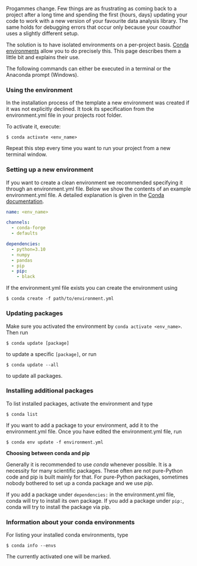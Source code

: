 Progammes change. Few things are as frustrating as coming back to a project after a long
time and spending the first {hours, days} updating your code to work with a new version
of your favourite data analysis library. The same holds for debugging errors that occur
only because your coauthor uses a slightly different setup.

The solution is to have isolated environments on a per-project basis.
[Conda environments](https://docs.conda.io/projects/conda/en/latest/user-guide/tasks/manage-environments.html)
allow you to do precisely this. This page describes them a little bit and explains their
use.

The following commands can either be executed in a terminal or the Anaconda prompt
(Windows).

### Using the environment

In the installation process of the template a new environment was created if it was not
explicitly declined. It took its specification from the environment.yml file in your
projects root folder.

To activate it, execute:

```console
$ conda activate <env_name>
```

Repeat this step every time you want to run your project from a new terminal window.

### Setting up a new environment

If you want to create a clean environment we recommended specifying it through an
environment.yml file. Below we show the contents of an example environment.yml file. A
detailed explanation is given in the
[Conda documentation](https://conda.io/projects/conda/en/latest/user-guide/tasks/manage-environments.html#create-env-file-manually).

```yaml
name: <env_name>

channels:
  - conda-forge
  - defaults

dependencies:
  - python=3.10
  - numpy
  - pandas
  - pip
  - pip:
    - black
```

If the environment.yml file exists you can create the environment using

```console
$ conda create -f path/to/environment.yml
```

### Updating packages

Make sure you activated the environment by `conda activate <env_name>`. Then run

```console
$ conda update [package]
```

to update a specific `[package]`, or run

```console
$ conda update --all
```

to update all packages.

### Installing additional packages

To list installed packages, activate the environment and type

```console
$ conda list
```

If you want to add a package to your environment, add it to the environment.yml file.
Once you have edited the environment.yml file, run

```console
$ conda env update -f environment.yml
```

**Choosing between conda and pip**

Generally it is recommended to use *conda* whenever possible. It is a necessity for many
scientific packages. These often are not pure-Python code and pip is built mainly for
that. For pure-Python packages, sometimes nobody bothered to set up a conda package and
we use *pip*.

If you add a package under `dependencies:` in the environment.yml file, conda will try
to install its own package. If you add a package under `pip:`, conda will try to install
the package via pip.

### Information about your conda environments

For listing your installed conda environments, type

```console
$ conda info --envs
```

The currently activated one will be marked.
